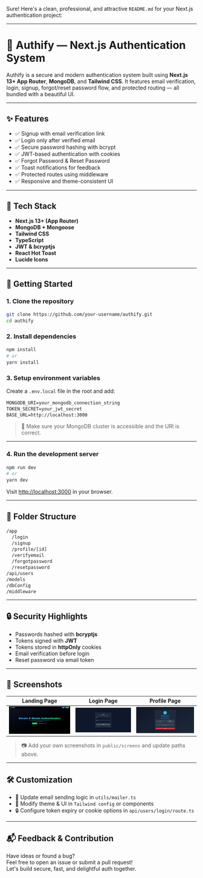 Sure! Here's a clean, professional, and attractive `README.md` for your Next.js authentication project:

---

# 🔐 Authify — Next.js Authentication System

Authify is a secure and modern authentication system built using **Next.js 13+ App Router**, **MongoDB**, and **Tailwind CSS**. It features email verification, login, signup, forgot/reset password flow, and protected routing — all bundled with a beautiful UI.

---

## ✨ Features

- ✅ Signup with email verification link
- ✅ Login only after verified email
- ✅ Secure password hashing with bcrypt
- ✅ JWT-based authentication with cookies
- ✅ Forgot Password & Reset Password
- ✅ Toast notifications for feedback
- ✅ Protected routes using middleware
- ✅ Responsive and theme-consistent UI

---

## 🔧 Tech Stack

- **Next.js 13+ (App Router)**
- **MongoDB + Mongoose**
- **Tailwind CSS**
- **TypeScript**
- **JWT & bcryptjs**
- **React Hot Toast**
- **Lucide Icons**

---

## 🚀 Getting Started

### 1. Clone the repository

```bash
git clone https://github.com/your-username/authify.git
cd authify
```

### 2. Install dependencies

```bash
npm install
# or
yarn install
```

### 3. Setup environment variables

Create a `.env.local` file in the root and add:

```env
MONGODB_URI=your_mongodb_connection_string
TOKEN_SECRET=your_jwt_secret
BASE_URL=http://localhost:3000
```

> 🔑 Make sure your MongoDB cluster is accessible and the URI is correct.

---

### 4. Run the development server

```bash
npm run dev
# or
yarn dev
```

Visit [http://localhost:3000](http://localhost:3000) in your browser.

---

## 📁 Folder Structure

```
/app
  /login
  /signup
  /profile/[id]
  /verifyemail
  /forgotpassword
  /resetpassword
/api/users
/models
/dbConfig
/middleware
```

---

## 🔒 Security Highlights

- Passwords hashed with **bcryptjs**
- Tokens signed with **JWT**
- Tokens stored in **httpOnly** cookies
- Email verification before login
- Reset password via email token

---

## 📸 Screenshots

| Landing Page                     | Login Page                  | Profile Page                    |
|-------------------------------|-------------------------------------|----------------------------------|
| ![Login](./public/screens/landing.png) | ![Verify](./public/screens/login.png) | ![Profile](./public/screens/profile.png) |

> 📷 Add your own screenshots in `public/screens` and update paths above.

---

## 🛠️ Customization

- 🔁 Update email sending logic in `utils/mailer.ts`
- 🎨 Modify theme & UI in `Tailwind config` or components
- 🔒 Configure token expiry or cookie options in `api/users/login/route.ts`

---

## 📬 Feedback & Contribution

Have ideas or found a bug?  
Feel free to open an issue or submit a pull request!  
Let's build secure, fast, and delightful auth together.


